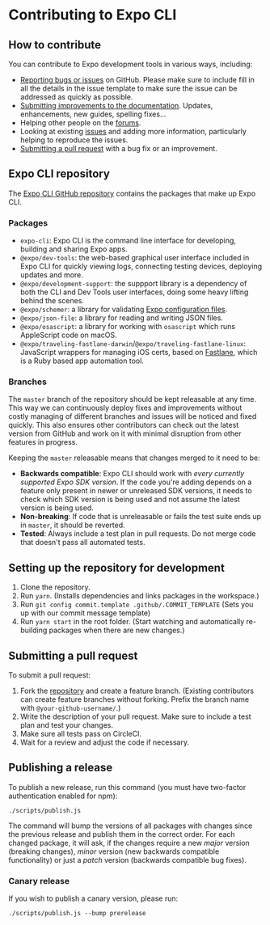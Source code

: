 # Contributing to Expo CLI

## How to contribute

You can contribute to Expo development tools in various ways, including:

- [Reporting bugs or issues](https://github.com/expo/expo-cli/issues/new) on GitHub. Please make sure to include fill in all the details in the issue template to make sure the issue can be addressed as quickly as possible.
- [Submitting improvements to the documentation](https://github.com/expo/expo-docs). Updates, enhancements, new guides, spelling fixes...
- Helping other people on the [forums](https://forums.expo.io).
- Looking at existing [issues](https://github.com/expo/expo-cli/issues) and adding more information, particularly helping to reproduce the issues.
- [Submitting a pull request](#submitting-a-pull-request) with a bug fix or an improvement.

## Expo CLI repository

The [Expo CLI GitHub repository](https://github.com/expo/expo-cli) contains the packages that make up Expo CLI.

### Packages

- `expo-cli`: Expo CLI is the command line interface for developing, building and sharing Expo apps.
- `@expo/dev-tools`: the web-based graphical user interface included in Expo CLI for quickly viewing logs, connecting testing devices, deploying updates and more.
- `@expo/development-support`: the suppport library is a dependency of both the CLI and Dev Tools user interfaces, doing some heavy lifting behind the scenes.
- `@expo/schemer`: a library for validating [Expo configuration files](https://docs.expo.io/workflow/configuration/).
- `@expo/json-file`: a library for reading and writing JSON files.
- `@expo/osascript`: a library for working with `osascript` which runs AppleScript code on macOS.
- `@expo/traveling-fastlane-darwin`/`@expo/traveling-fastlane-linux`: JavaScript wrappers for managing iOS certs, based on [Fastlane](https://fastlane.tools), which is a Ruby based app automation tool.

### Branches

The `master` branch of the repository should be kept releasable at any time. This way we can continuously deploy fixes and improvements without costly managing of different branches and issues will be noticed and fixed quickly. This also ensures other contributors can check out the latest version from GitHub and work on it with minimal disruption from other features in progress.

Keeping the `master` releasable means that changes merged to it need to be:

- **Backwards compatible**: Expo CLI should work with _every currently supported Expo SDK version_. If the code you're adding depends on a feature only present in newer or unreleased SDK versions, it needs to check which SDK version is being used and not assume the latest version is being used.
- **Non-breaking**: If code that is unreleasable or fails the test suite ends up in `master`, it should be reverted.
- **Tested**: Always include a test plan in pull requests. Do not merge code that doesn't pass all automated tests.

## Setting up the repository for development

1. Clone the repository.
2. Run `yarn`. (Installs dependencies and links packages in the workspace.)
3. Run `git config commit.template .github/.COMMIT_TEMPLATE` (Sets you up with our commit message template)
4. Run `yarn start` in the root folder. (Start watching and automatically re-building packages when there are new changes.)

## Submitting a pull request

To submit a pull request:

1. Fork the [repository](https://github.com/expo/expo-cli) and create a feature branch. (Existing contributors can create feature branches without forking. Prefix the branch name with `@your-github-username/`.)
2. Write the description of your pull request. Make sure to include a test plan and test your changes.
3. Make sure all tests pass on CircleCI.
4. Wait for a review and adjust the code if necessary.

## Publishing a release

To publish a new release, run this command (you must have two-factor authentication enabled for npm):

```
./scripts/publish.js
```

The command will bump the versions of all packages with changes since the previous release and publish them in the correct order. For each changed package, it will ask, if the changes require a new _major_ version (breaking changes), _minor_ version (new backwards compatible functionality) or just a _patch_ version (backwards compatible bug fixes).

### Canary release

If you wish to publish a canary version, please run:

```
./scripts/publish.js --bump prerelease
```

